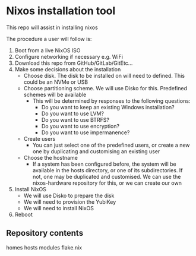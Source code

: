 # Nixos installation tool

This repo will assist in installing nixos

The procedure a user will follow is:

1. Boot from a live NixOS ISO
2. Configure networking if necessary e.g. WiFi
3. Download this repo from GitHub/GitLab/GitEtc...
4. Make some decisions about the installation
    - Choose disk. The disk to be installed on will need to defined. This could be an NVMe or USB
    - Choose partitioning scheme. We will use Disko for this. Predefined schemes will be available
        - This will be determined by responses to the following questions:
            - Do you want to keep an existing Windows installation?
            - Do you want to use LVM?
            - Do you want to use BTRFS?
            - Do you want to use encryption?
            - Do you want to use impermanence?
    - Create users
        - You can just select one of the predefined users, or create a new one by duplicating and customising an existing user
    - Choose the hostname
        - If a system has been configured before, the system will be available in the hosts directory, or one of its subdirectories. If not, one may be duplicated and customised. We can use the nixos-hardware repository for this, or we can create our own
5. Install NixOS
    - We will use Disko to prepare the disk
    - We will need to provision the YubiKey
    - We will need to install NixOS
6. Reboot


## Repository contents

homes
hosts
modules
flake.nix